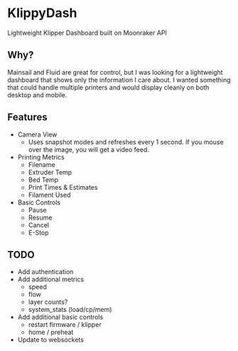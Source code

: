 # KlippyDash
Lightweight Klipper Dashboard built on Moonraker API

## Why?
Mainsail and Fluid are great for control, but I was looking for a lightweight dashboard that shows only the information I care about.  I wanted something that could handle multiple printers and would display cleanly on both desktop and mobile.  

## Features
* Camera View
  * Uses snapshot modes and refreshes every 1 second.  If you mouse over the image, you will get a video feed.
* Printing Metrics
  * Filename
  * Extruder Temp
  * Bed Temp
  * Print Times & Estimates
  * Filament Used
* Basic Controls
  * Pause
  * Resume
  * Cancel
  * E-Stop

## TODO
* Add authentication
* Add additional metrics
  * speed
  * flow
  * layer counts?
  * system_stats (load/cp/mem)
* Add additional basic controls
  * restart firmware / klipper
  * home / preheat
* Update to websockets